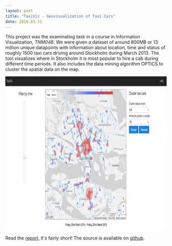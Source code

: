 ```yaml
---
layout: post
title: "TaxiViz - Geovisualization of Taxi Cars"
date: 2016-03-11
---
```


This project was the examinating task in a course in Information Visualization, <em>TNM048</em>. We were given a dataset of around 800MB or 13 million unique datapoints with information about location, time and status of roughly 1500 taxi cars driving around Stockholm during March 2013. The tool visualizes where in Stockholm it is most popular to hire a cab during different time periods. It also includes the data mining algorithm OPTICS to cluster the spatial data on the map.

<img width="800" height="480" src="/images/taxiviz.jpg">

Read the [report](/reports/taxiviz_jonbo665.pdf), it's fairly short! The source is available on [github](https://github.com/jonathanbosson/TaxiViz).

